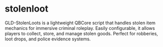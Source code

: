 # stolenloot
GLD-StolenLoots is a lightweight QBCore script that handles stolen item mechanics for immersive criminal roleplay. Easily configurable, it allows players to collect, store, and manage stolen goods. Perfect for robberies, loot drops, and police evidence systems.
